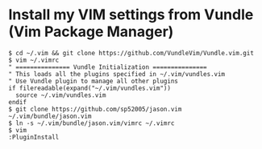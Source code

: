 # Install my VIM settings from Vundle (Vim Package Manager)

    $ cd ~/.vim && git clone https://github.com/VundleVim/Vundle.vim.git
    $ vim ~/.vimrc
	" =============== Vundle Initialization ===============
	" This loads all the plugins specified in ~/.vim/vundles.vim
	" Use Vundle plugin to manage all other plugins
	if filereadable(expand("~/.vim/vundles.vim"))
	  source ~/.vim/vundles.vim
	endif
    $ git clone https://github.com/sp52005/jason.vim ~/.vim/bundle/jason.vim
    $ ln -s ~/.vim/bundle/jason.vim/vimrc ~/.vimrc
    $ vim
    :PluginInstall
